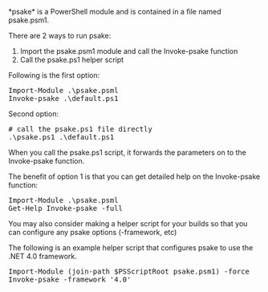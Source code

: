 <p>
*psake* is a PowerShell module and is contained in a file named psake.psm1.

There are 2 ways to run psake:

1) Import the psake.psm1 module and call the Invoke-psake function
2) Call the psake.ps1 helper script 

Following is the first option:
</p>
<pre>
Import-Module .\psake.psml
Invoke-psake .\default.ps1
</pre>
<p>
Second option:
</p>
<pre>
# call the psake.ps1 file directly
.\psake.ps1 .\default.ps1
</pre>
<p>
When you call the psake.ps1 script, it forwards the parameters on to the Invoke-psake function.

The benefit of option 1 is that you can get detailed help on the Invoke-psake function:
</p>
<pre>
Import-Module .\psake.psml
Get-Help Invoke-psake -full
</pre>
<p>
You may also consider making a helper script for your builds so that you can configure any psake options  (-framework,  etc)

The following is an example helper script that configures psake to use the .NET 4.0 framework.
</p>
<pre>
Import-Module (join-path $PSScriptRoot psake.psm1) -force
Invoke-psake -framework '4.0'
</pre>